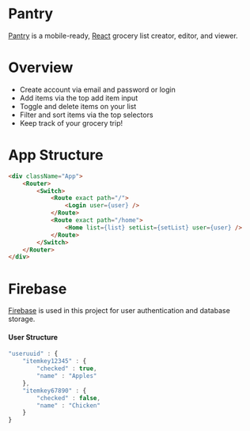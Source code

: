 # Pantry
[Pantry](https://claytoncook.github.io/Pantry/build/) is a mobile-ready, [React](https://reactjs.org/) grocery list creator, editor, and viewer.

# Overview
  - Create account via email and password or login
  - Add items via the top add item input
  - Toggle and delete items on your list
  - Filter and sort items via the top selectors
  - Keep track of your grocery trip!

# App Structure
```html
<div className="App">
    <Router>
        <Switch>
            <Route exact path="/">
                <Login user={user} />
            </Route>
            <Route exact path="/home">
                <Home list={list} setList={setList} user={user} />
            </Route>
        </Switch>
    </Router>
</div>
```

# Firebase
[Firebase](https://firebase.google.com/) is used in this project for user authentication and database storage.
#### User Structure
```js
"useruuid" : {
    "itemkey12345" : {
        "checked" : true,
        "name" : "Apples"
    },
    "itemkey67890" : {
        "checked" : false,
        "name" : "Chicken"
    }
}
```
